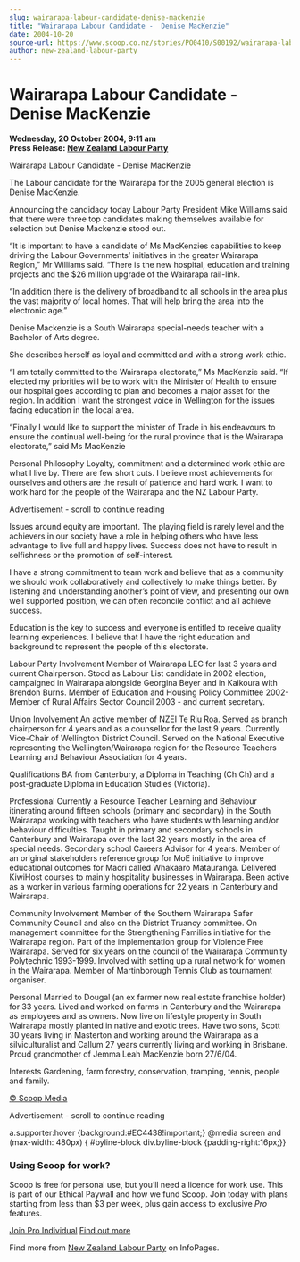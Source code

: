 ```yaml
---
slug: wairarapa-labour-candidate-denise-mackenzie
title: "Wairarapa Labour Candidate -  Denise MacKenzie"
date: 2004-10-20
source-url: https://www.scoop.co.nz/stories/PO0410/S00192/wairarapa-labour-candidate-denise-mackenzie.htm
author: new-zealand-labour-party
---
```

Wairarapa Labour Candidate - Denise MacKenzie
=============================================

**Wednesday, 20 October 2004, 9:11 am**  
**Press Release: [New Zealand Labour Party](https://info.scoop.co.nz/New_Zealand_Labour_Party)**

Wairarapa Labour Candidate - Denise MacKenzie

The Labour candidate for the Wairarapa for the 2005 general election is Denise MacKenzie.

Announcing the candidacy today Labour Party President Mike Williams said that there were three top candidates making themselves available for selection but Denise Mackenzie stood out.

“It is important to have a candidate of Ms MacKenzies capabilities to keep driving the Labour Governments’ initiatives in the greater Wairarapa Region,” Mr Williams said. “There is the new hospital, education and training projects and the $26 million upgrade of the Wairarapa rail-link.

“In addition there is the delivery of broadband to all schools in the area plus the vast majority of local homes. That will help bring the area into the electronic age.”

Denise Mackenzie is a South Wairarapa special-needs teacher with a Bachelor of Arts degree.

She describes herself as loyal and committed and with a strong work ethic.

“I am totally committed to the Wairarapa electorate,” Ms MacKenzie said. “If elected my priorities will be to work with the Minister of Health to ensure our hospital goes according to plan and becomes a major asset for the region. In addition I want the strongest voice in Wellington for the issues facing education in the local area.

“Finally I would like to support the minister of Trade in his endeavours to ensure the continual well-being for the rural province that is the Wairarapa electorate,” said Ms MacKenzie

Personal Philosophy Loyalty, commitment and a determined work ethic are what I live by. There are few short cuts. I believe most achievements for ourselves and others are the result of patience and hard work. I want to work hard for the people of the Wairarapa and the NZ Labour Party.

Advertisement - scroll to continue reading





Issues around equity are important. The playing field is rarely level and the achievers in our society have a role in helping others who have less advantage to live full and happy lives. Success does not have to result in selfishness or the promotion of self-interest.

I have a strong commitment to team work and believe that as a community we should work collaboratively and collectively to make things better. By listening and understanding another’s point of view, and presenting our own well supported position, we can often reconcile conflict and all achieve success.

Education is the key to success and everyone is entitled to receive quality learning experiences. I believe that I have the right education and background to represent the people of this electorate.

Labour Party Involvement Member of Wairarapa LEC for last 3 years and current Chairperson. Stood as Labour List candidate in 2002 election, campaigned in Wairarapa alongside Georgina Beyer and in Kaikoura with Brendon Burns. Member of Education and Housing Policy Committee 2002- Member of Rural Affairs Sector Council 2003 - and current secretary.

Union Involvement An active member of NZEI Te Riu Roa. Served as branch chairperson for 4 years and as a counsellor for the last 9 years. Currently Vice-Chair of Wellington District Council. Served on the National Executive representing the Wellington/Wairarapa region for the Resource Teachers Learning and Behaviour Association for 4 years.

Qualifications BA from Canterbury, a Diploma in Teaching (Ch Ch) and a post-graduate Diploma in Education Studies (Victoria).

Professional Currently a Resource Teacher Learning and Behaviour itinerating around fifteen schools (primary and secondary) in the South Wairarapa working with teachers who have students with learning and/or behaviour difficulties. Taught in primary and secondary schools in Canterbury and Wairarapa over the last 32 years mostly in the area of special needs. Secondary school Careers Advisor for 4 years. Member of an original stakeholders reference group for MoE initiative to improve educational outcomes for Maori called Whakaaro Matauranga. Delivered KiwiHost courses to mainly hospitality businesses in Wairarapa. Been active as a worker in various farming operations for 22 years in Canterbury and Wairarapa.

Community Involvement Member of the Southern Wairarapa Safer Community Council and also on the District Truancy committee. On management committee for the Strengthening Families initiative for the Wairarapa region. Part of the implementation group for Violence Free Wairarapa. Served for six years on the council of the Wairarapa Community Polytechnic 1993-1999. Involved with setting up a rural network for women in the Wairarapa. Member of Martinborough Tennis Club as tournament organiser.

Personal Married to Dougal (an ex farmer now real estate franchise holder) for 33 years. Lived and worked on farms in Canterbury and the Wairarapa as employees and as owners. Now live on lifestyle property in South Wairarapa mostly planted in native and exotic trees. Have two sons, Scott 30 years living in Masterton and working around the Wairarapa as a silviculturalist and Callum 27 years currently living and working in Brisbane. Proud grandmother of Jemma Leah MacKenzie born 27/6/04.

Interests Gardening, farm forestry, conservation, tramping, tennis, people and family.

[© Scoop Media](http://www.scoop.co.nz/about/terms.html)  

Advertisement - scroll to continue reading



a.supporter:hover {background:#EC4438!important;} @media screen and (max-width: 480px) { #byline-block div.byline-block {padding-right:16px;}}

### Using Scoop for work?

Scoop is free for personal use, but you’ll need a licence for work use. This is part of our Ethical Paywall and how we fund Scoop. Join today with plans starting from less than $3 per week, plus gain access to exclusive _Pro_ features.  
  
[Join Pro Individual](https://pro.scoop.co.nz/Individual/?from=ProIn24) [Find out more](https://pro.scoop.co.nz/using-scoop-for-work/?from=ProIn24)

Find more from [New Zealand Labour Party](https://info.scoop.co.nz/New_Zealand_Labour_Party) on InfoPages.